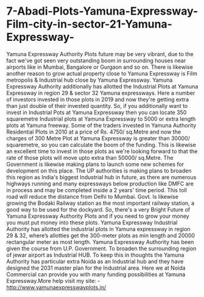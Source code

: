 # 7-Abadi-Plots-Yamuna-Expressway-Film-city-in-sector-21-Yamuna-Expressway-
Yamuna Expressway Authority Plots future may be very vibrant, due to the fact we've got seen very outstanding boom in surrounding houses near airports like in Mumbai, Bangalore or Gurgaon and so on. There is likewise another reason to grow actual property close to Yamuna Expressway is Film metropolis &amp; Industrial hub close by Yamuna Expressway. Yamuna Expressway Authority additionally has allotted the Industrial Plots at Yamuna Expressway in region 29 &amp; sector 32 Yamuna expressways. Here a number of investors invested in those plots in 2019 and now they're getting extra than just double of their invested quantity.  So, if you additionally want to invest in Industrial Pots at Yamuna Expressway then you can locate 350 squaremetre Industrial plots at Yamuna Expressway to 5000 or extra length plots at Yamuna freeway.    Some of the traders invested in Yamuna Authority Residential Plots in 2010 at a price of Rs. 4750/ sq.Metre and now the charges of 300 Metre Plot at Yamuna Expressway is greater than 30000/ squaremetre, so you can calculate the boom of the funding. This is likewise an excellent time to invest in those plots as we're looking forward to that the rate of those plots will move upto extra than 50000/ sq.Metre. The Government is likewise making plans to launch some new schemes for development on this place. The UP authorities is making plans to broaden this region as India's biggest Industrial hub in future, as there are numerous highways running and many expressways below production like DMFC are in process and may be completed inside a 2 years' time period. This toll road will reduce the distance from Delhi to Mumbai. Govt. Is likewise growing the Bodaki Railway station as the most important railway station, a good way to be used for the dockyard. So, there's a very Bright Future of Yamuna Expressway Authority Plots and if you need to grow your money you must put money into these plots.    Yamuna Expressway Industrial Authority has allotted the industrial plots in Yamuna expressway in region 29 &amp; 32, where’s allotties get the 300-meter plots as min length and 20000 rectangular meter as most length. Yamuna Expressway Authority has been given the course from U.P. Government. To broaden the surrounding region of jewar airport as Industrial HUB. To keep this in thoughts the Yamuna Authority has particular extra Noida as an Industrial hub and they have designed the 2031 master plan for the Industrial area. Here we at Noida Commercial can provide you with many funding possibilities at Yamuna Expressway.More help visit my site: - http://www.yamunaexpresswayplots.in/                   
